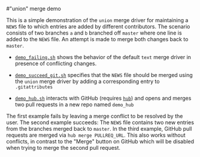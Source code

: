 #"union" merge demo

This is a simple demonstration of the `union` merge driver for maintaining
a `NEWS` file to which entries are added by different contributors.
The scenario consists of two branches `a` and `b` branched off `master`
where one line is added to the `NEWS` file.
An attempt is made to merge both changes back to `master`.

- [`demo_failing.sh`](demo_failing.sh) shows the behavior of the default `text` merge driver in
  presence of conflicting changes.

- [`demo_succeed_git.sh`](demo_succeed_git.sh) specifies that the `NEWS` file should be merged using
  the `union` merge driver by adding a corresponding entry to `.gitattributes`

- [`demo_hub.sh`](demo_hub.sh) interacts with GitHub (requires
  [`hub`](http://hub.github.com/)) and opens and merges two pull requests in a
  new repo named `demo_hub`

The first example fails by leaving a merge conflict to be resolved by the user.
The second example succeeds: The `NEWS` file contains two new entries from the
branches merged back to `master`.
In the third example, GitHub pull requests are merged via
`hub merge PULLREQ_URL`.
This also works without conflicts, in contrast to the "Merge" button on GitHub
which will be disabled when trying to merge the second pull request.

